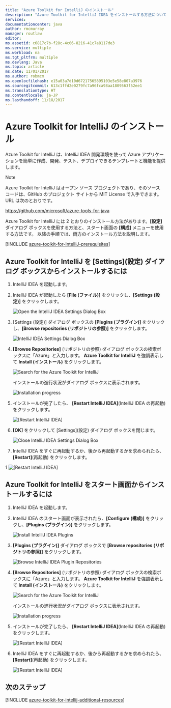 ```yaml
---
title: "Azure Toolkit for IntelliJ のインストール"
description: "Azure Toolkit for IntelliJ IDEA をインストールする方法について説明します。"
services: 
documentationcenter: java
author: rmcmurray
manager: routlaw
editor: 
ms.assetid: c6817c7b-f28c-4c06-8216-41c7a8117de3
ms.service: multiple
ms.workload: na
ms.tgt_pltfrm: multiple
ms.devlang: Java
ms.topic: article
ms.date: 11/01/2017
ms.author: robmcm
ms.openlocfilehash: e15a03a7d10d67217565895103e5e58e807a3976
ms.sourcegitcommit: 613c1ffd2e0279fc7a96fca98aa1809563f52ee1
ms.translationtype: HT
ms.contentlocale: ja-JP
ms.lasthandoff: 11/18/2017
---
```

# <a name="installing-the-azure-toolkit-for-intellij"></a>Azure Toolkit for IntelliJ のインストール

Azure Toolkit for IntelliJ は、IntelliJ IDEA 開発環境を使って Azure アプリケーションを簡単に作成、開発、テスト、デプロイできるテンプレートと機能を提供します。

> [!NOTE] 
> 
> Azure Toolkit for IntelliJ はオープン ソース プロジェクトであり、そのソース コードは、GitHub のプロジェクト サイトから MIT License で入手できます。URL は次のとおりです。 
> 
> <https://github.com/microsoft/azure-tools-for-java> 
> 

Azure Toolkit for IntelliJ には 2 とおりのインストール方法があります。**[設定]** ダイアログ ボックスを使用する方法と、スタート画面の **[構成]** メニューを使用する方法です。 以降の手順では、両方のインストール方法を説明します。

[!INCLUDE [azure-toolkit-for-IntelliJ-prerequisites](../includes/azure-toolkit-for-intellij-prerequisites.md)]

## <a name="to-install-the-azure-toolkit-for-intellij-from-the-settings-dialog-box"></a>Azure Toolkit for IntelliJ を [Settings]\(設定) ダイアログ ボックスからインストールするには

1. IntelliJ IDEA を起動します。

1. IntelliJ IDEA が起動したら **[File (ファイル)]** をクリックし、**[Settings (設定)]** をクリックします。
   
   ![Open the IntelliJ IDEA Settings Dialog Box][01a]

1. [Settings (設定)] ダイアログ ボックスの **[Plugins (プラグイン)]** をクリックし、**[Browse repositories (リポジトリの参照)]** をクリックします。
   
   ![IntelliJ IDEA Settings Dialog Box][02a]

1. **[Browse Repositories]** (リポジトリの参照) ダイアログ ボックスの検索ボックスに「Azure」と入力します。 **Azure Toolkit for IntelliJ** を強調表示して **Install (インストール)** をクリックします。
   
   ![Search for the Azure Toolkit for IntelliJ][03]
   
   インストールの進行状況がダイアログ ボックスに表示されます。
   
   ![Installation progress][04]

1. インストールが完了したら、 **[Restart IntelliJ IDEA]**(IntelliJ IDEA の再起動) をクリックします。
   
   ![[Restart IntelliJ IDEA]][05]

1. **[OK]** をクリックして [Settings]\(設定) ダイアログ ボックスを閉じます。
   
   ![Close IntelliJ IDEA Settings Dialog Box][06]

1. IntelliJ IDEA をすぐに再起動するか、後から再起動するかを求められたら、 **[Restart]**(再起動) をクリックします。
   
1   ![[Restart IntelliJ IDEA]][07]

## <a name="to-install-the-azure-toolkit-for-intellij-from-the-start-screen"></a>Azure Toolkit for IntelliJ をスタート画面からインストールするには

1. IntelliJ IDEA を起動します。

1. IntelliJ IDEA のスタート画面が表示されたら、**[Configure (構成)]** をクリックし、**[Plugins (プラグイン)]** をクリックします。
   
   ![Install IntelliJ IDEA Plugins][01b]

1. **[Plugins (プラグイン)]** ダイアログ ボックスで **[Browse repositories (リポジトリの参照)]** をクリックします。
   
   ![Browse IntelliJ IDEA Plugin Repositories][02b]

1. **[Browse Repositories]** (リポジトリの参照) ダイアログ ボックスの検索ボックスに「Azure」と入力します。 **Azure Toolkit for IntelliJ** を強調表示して **Install (インストール)** をクリックします。
   
   ![Search for the Azure Toolkit for IntelliJ][03]
   
   インストールの進行状況がダイアログ ボックスに表示されます。
   
   ![Installation progress][04]

1. インストールが完了したら、 **[Restart IntelliJ IDEA]**(IntelliJ IDEA の再起動) をクリックします。
   
   ![[Restart IntelliJ IDEA]][05]

1. IntelliJ IDEA をすぐに再起動するか、後から再起動するかを求められたら、 **[Restart]**(再起動) をクリックします。
   
   ![[Restart IntelliJ IDEA]][07]

## <a name="next-steps"></a>次のステップ

[!INCLUDE [azure-toolkit-for-intellij-additional-resources](../includes/azure-toolkit-for-intellij-additional-resources.md)]

<!-- URL List -->

<!-- IMG List -->

[01a]: media/azure-toolkit-for-intellij-installation/01-intellij-file-settings.png
[01b]: media/azure-toolkit-for-intellij-installation/01-intellij-configure-dropdown.png
[02a]: media/azure-toolkit-for-intellij-installation/02-intellij-settings-dialog.png
[02b]: media/azure-toolkit-for-intellij-installation/02-intellij-plugins-dialog.png
[03]: media/azure-toolkit-for-intellij-installation/03-intellij-browse-repositories.png
[04]: media/azure-toolkit-for-intellij-installation/04-install-progress.png
[05]: media/azure-toolkit-for-intellij-installation/05-restart-intellij.png
[06]: media/azure-toolkit-for-intellij-installation/06-intellij-settings-dialog.png
[07]: media/azure-toolkit-for-intellij-installation/07-restart-intellij.png
